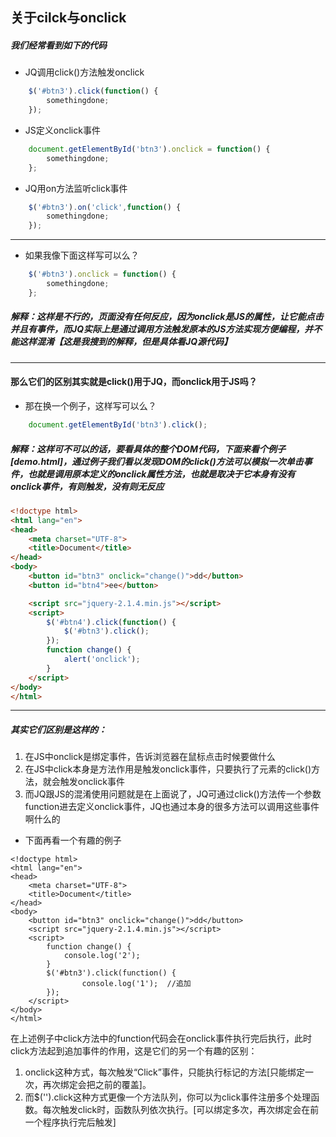 ## 关于cilck与onclick
##### 我们经常看到如下的代码
* JQ调用click()方法触发onclick 
```javaScript
    $('#btn3').click(function() {
        somethingdone;
    });
```
* JS定义onclick事件
```javaScript
    document.getElementById('btn3').onclick = function() {
        somethingdone;  
    };
```
* JQ用on方法监听click事件
```javaScript
    $('#btn3').on('click',function() {
        somethingdone;
    });
```
* * *
* 如果我像下面这样写可以么？
```javaScript
    $('#btn3').onclick = function() {
        somethingdone;  
    };
```
##### 解释：这样是不行的，页面没有任何反应，因为onclick是JS的属性，让它能点击并且有事件，而JQ实际上是通过调用方法触发原本的JS方法实现方便编程，并不能这样混淆【这是我搜到的解释，但是具体看JQ源代码】
* * *
#### 那么它们的区别其实就是click()用于JQ，而onclick用于JS吗？
* 那在换一个例子，这样写可以么？
```javaScript
    document.getElementById('btn3').click();
```
##### 解释：这样可不可以的话，要看具体的整个DOM代码，下面来看个例子[demo.html]，通过例子我们看以发现DOM的click()方法可以模拟一次单击事件，也就是调用原本定义的onclick属性方法，也就是取决于它本身有没有onclick事件，有则触发，没有则无反应

``` html
<!doctype html>
<html lang="en">
<head>
	<meta charset="UTF-8">
	<title>Document</title>
</head>
<body>
	<button id="btn3" onclick="change()">dd</button>  
	<button id="btn4">ee</button> 

	<script src="jquery-2.1.4.min.js"></script>
	<script>  
		$('#btn4').click(function() {  
            $('#btn3').click();  
		});  
		function change() {  
			alert('onclick');  
		}  
	</script>    	
</body>
</html>
```

* * *
##### 其实它们区别是这样的：
1. 在JS中onclick是绑定事件，告诉浏览器在鼠标点击时候要做什么
2. 在JS中click本身是方法作用是触发onclick事件，只要执行了元素的click()方法，就会触发onclick事件
3. 而JQ跟JS的混淆使用问题就是在上面说了，JQ可通过click()方法传一个参数function进去定义onclick事件，JQ也通过本身的很多方法可以调用这些事件啊什么的

* 下面再看一个有趣的例子
```
<!doctype html>
<html lang="en">
<head>
	<meta charset="UTF-8">
	<title>Document</title>
</head>
<body>
	<button id="btn3" onclick="change()">dd</button>
	<script src="jquery-2.1.4.min.js"></script>
	<script>    
		function change() {  
			console.log('2');  
		}  
		$('#btn3').click(function() {  
				console.log('1');  //追加
		});  
	</script>  	
</body>
</html>
```

在上述例子中click方法中的function代码会在onclick事件执行完后执行，此时click方法起到追加事件的作用，这是它们的另一个有趣的区别：

1. onclick这种方式，每次触发“Click”事件，只能执行标记的方法[只能绑定一次，再次绑定会把之前的覆盖]。
2. 而$('').click这种方式更像一个方法队列，你可以为click事件注册多个处理函数。每次触发click时，函数队列依次执行。[可以绑定多次，再次绑定会在前一个程序执行完后触发]
    
